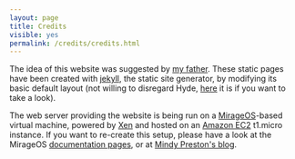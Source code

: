 ```yaml
---
layout: page
title: Credits
visible: yes
permalink: /credits/credits.html
---
```


The idea of this website was suggested by [my father](http://www.starwars.com/databank/darth-vader).
These static pages have been created with [jekyll](http://jekyllrb.com/), the static site generator, by modifying its basic default
layout (not willing to disregard Hyde, [here](hyde.html) it is if you want to take a look).

The web server providing the website is being run on a [MirageOS](http://www.openmirage.org/)-based
virtual machine, powered by [Xen](http://www.xenproject.org/) and hosted on an [Amazon EC2](http://aws.amazon.com/ec2/)
t1.micro instance. If you want to re-create this setup, please have a look at the MirageOS [documentation pages](http://www.openmirage.org/docs/),
or at [Mindy Preston's blog](http://somerandomidiot.com/).
